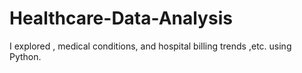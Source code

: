 # Healthcare-Data-Analysis
I explored , medical conditions, and hospital billing trends ,etc. using Python.
